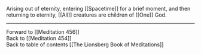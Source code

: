 Arising out of eternity, entering [[Spacetime]] for a brief moment, and then returning to eternity, [[All]] creatures are children of [[One]] God. 

___

Forward to [[Meditation 456]]  
Back to [[Meditation 454]]  
Back to table of contents [[The Lionsberg Book of Meditations]]  